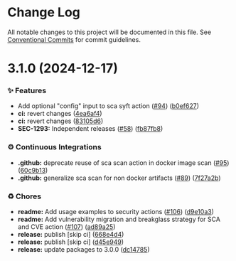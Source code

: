 # Change Log

All notable changes to this project will be documented in this file.
See [Conventional Commits](https://conventionalcommits.org) for commit guidelines.

# 3.1.0 (2024-12-17)


### ✨ Features

* Add optional "config" input to sca syft action ([#94](https://github.com/Kong/public-shared-actions/issues/94)) ([b0ef627](https://github.com/Kong/public-shared-actions/commit/b0ef627fa71528272d1daa9257b71dc90246cc46))
* **ci:** revert changes ([4ea6af4](https://github.com/Kong/public-shared-actions/commit/4ea6af4a43d3fc3695f27945376fb6a7aff47b30))
* **ci:** revert changes ([83105d6](https://github.com/Kong/public-shared-actions/commit/83105d674d1d85733477145289a0f195bc92940d))
* **SEC-1293:** Independent releases ([#58](https://github.com/Kong/public-shared-actions/issues/58)) ([fb87fb8](https://github.com/Kong/public-shared-actions/commit/fb87fb8b11c77c8e35494829210ae2adf2a04461))


### ⚙️ Continuous Integrations

* **.github:** deprecate reuse of sca scan action in docker image scan ([#95](https://github.com/Kong/public-shared-actions/issues/95)) ([60c9b13](https://github.com/Kong/public-shared-actions/commit/60c9b136104671b7091b2306c599d80fec34ae3f))
* **.github:** generalize sca scan for non docker artifacts ([#89](https://github.com/Kong/public-shared-actions/issues/89)) ([7f27a2b](https://github.com/Kong/public-shared-actions/commit/7f27a2becf7cfbda29125107f07b1482fabe3b77))


### ♻️ Chores

* **readme:** Add usage examples to security actions ([#106](https://github.com/Kong/public-shared-actions/issues/106)) ([d9e10a3](https://github.com/Kong/public-shared-actions/commit/d9e10a320e1fe023ac52e380d349b26bba67152b))
* **readme:** Add vulnerability migration and breakglass strategy for SCA and CVE action ([#107](https://github.com/Kong/public-shared-actions/issues/107)) ([ad89a25](https://github.com/Kong/public-shared-actions/commit/ad89a255ff44a03377215b8bccbfdc17c8c7fb46))
* **release:** publish [skip ci] ([668e4d4](https://github.com/Kong/public-shared-actions/commit/668e4d4110f5ff4c45b05795f6d7a4af0433a66b))
* **release:** publish [skip ci] ([d45e949](https://github.com/Kong/public-shared-actions/commit/d45e949cac4fd5a308d48e1cdd8f5c32211960a1))
* **release:** update packages to 3.0.0 ([dc14785](https://github.com/Kong/public-shared-actions/commit/dc14785c83bdcd6721d4fa142dc96deccfdf8582))
